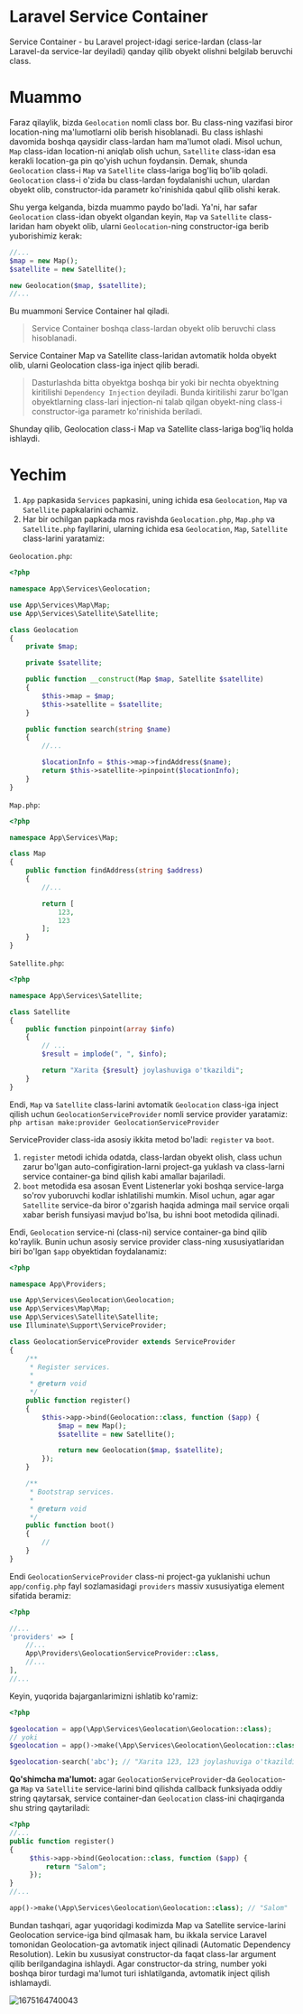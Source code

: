 # Laravel Service Container

Service Container - bu Laravel project-idagi serice-lardan (class-lar Laravel-da service-lar deyiladi) qanday qilib obyekt olishni belgilab beruvchi class.

# Muammo

Faraz qilaylik, bizda `Geolocation` nomli class bor. Bu class-ning vazifasi biror location-ning ma'lumotlarni olib berish hisoblanadi. Bu class ishlashi davomida boshqa qaysidir class-lardan ham ma'lumot oladi. Misol uchun, `Map` class-idan location-ni aniqlab olish uchun, `Satellite` class-idan esa kerakli location-ga pin qo'yish uchun foydansin. Demak, shunda `Geolocation` class-i `Map` va `Satellite` class-lariga bog'liq bo'lib qoladi. `Geolocation` class-i o'zida bu class-lardan foydalanishi uchun, ulardan obyekt olib, constructor-ida parametr ko'rinishida qabul qilib olishi kerak.

Shu yerga kelganda, bizda muammo paydo bo'ladi. Ya'ni, har safar `Geolocation` class-idan obyekt olgandan keyin, `Map` va `Satellite` class-laridan ham obyekt olib, ularni `Geolocation`-ning constructor-iga berib yuborishimiz kerak:

```php
//...
$map = new Map();
$satellite = new Satellite();

new Geolocation($map, $satellite);
//...
```

Bu muammoni Service Container hal qiladi.

> Service Container boshqa class-lardan obyekt olib beruvchi class hisoblanadi.

Service Container Map va Satellite class-laridan avtomatik holda obyekt olib, ularni Geolocation class-iga inject qilib beradi.

> Dasturlashda bitta obyektga boshqa bir yoki bir nechta obyektning kiritilishi `Dependency Injection` deyiladi. Bunda kiritilishi zarur bo'lgan obyektlarning class-lari injection-ni talab qilgan obyekt-ning class-i constructor-iga parametr ko'rinishida beriladi.

Shunday qilib, Geolocation class-i Map va Satellite class-lariga bog'liq holda ishlaydi.

# Yechim

1. `App` papkasida `Services` papkasini, uning ichida esa `Geolocation`, `Map` va `Satellite` papkalarini ochamiz.
2. Har bir ochilgan papkada mos ravishda `Geolocation.php`, `Map.php` va `Satellite.php` fayllarini, ularning ichida esa `Geolocation`, `Map`, `Satellite` class-larini yaratamiz:

`Geolocation.php`:

```php
<?php

namespace App\Services\Geolocation;

use App\Services\Map\Map;
use App\Services\Satellite\Satellite;

class Geolocation
{
    private $map;

    private $satellite;

    public function __construct(Map $map, Satellite $satellite)
    {
        $this->map = $map;
        $this->satellite = $satellite;
    }

    public function search(string $name)
    {
        //...

        $locationInfo = $this->map->findAddress($name);
        return $this->satellite->pinpoint($locationInfo);
    }
}
```

`Map.php`:

```php
<?php

namespace App\Services\Map;

class Map
{
    public function findAddress(string $address)
    {
        //...

        return [
            123,
            123
        ];
    }
}
```

`Satellite.php`:

```php
<?php

namespace App\Services\Satellite;

class Satellite
{
    public function pinpoint(array $info)
    {
        // ...
        $result = implode(", ", $info);

        return "Xarita {$result} joylashuviga o'tkazildi";
    }
}
```

Endi, `Map` va `Satellite` class-larini avtomatik `Geolocation` class-iga inject qilish uchun `GeolocationServiceProvider` nomli service provider yaratamiz: `php artisan make:provider GeolocationServiceProvider`

ServiceProvider class-ida asosiy ikkita metod bo'ladi: `register` va `boot`.

1. `register` metodi ichida odatda, class-lardan obyekt olish, class uchun zarur bo'lgan auto-configiration-larni project-ga yuklash va class-larni service container-ga bind qilish kabi amallar bajariladi.
2. `boot` metodida esa asosan Event Listenerlar yoki boshqa service-larga so'rov yuboruvchi kodlar ishlatilishi mumkin. Misol uchun, agar agar `Satellite` service-da biror o'zgarish haqida adminga mail service orqali xabar berish funsiyasi mavjud bo'lsa, bu ishni boot metodida qilinadi.

Endi, `Geolocation` service-ni (class-ni) service container-ga bind qilib ko'raylik. Bunin uchun asosiy service provider class-ning xususiyatlaridan biri bo'lgan `$app` obyektidan foydalanamiz:

```php
<?php

namespace App\Providers;

use App\Services\Geolocation\Geolocation;
use App\Services\Map\Map;
use App\Services\Satellite\Satellite;
use Illuminate\Support\ServiceProvider;

class GeolocationServiceProvider extends ServiceProvider
{
    /**
     * Register services.
     *
     * @return void
     */
    public function register()
    {
        $this->app->bind(Geolocation::class, function ($app) {
            $map = new Map();
            $satellite = new Satellite();

            return new Geolocation($map, $satellite);
        });
    }

    /**
     * Bootstrap services.
     *
     * @return void
     */
    public function boot()
    {
        //
    }
}
```

Endi `GeolocationServiceProvider` class-ni project-ga yuklanishi uchun `app/config.php` fayl sozlamasidagi `providers` massiv xususiyatiga element sifatida beramiz:

```php
<?php

//...
'providers' => [
	//...
	App\Providers\GeolocationServiceProvider::class,
	//...
],
//...
```

Keyin, yuqorida bajarganlarimizni ishlatib ko'ramiz:

```php
<?php

$geolocation = app(\App\Services\Geolocation\Geolocation::class);
// yoki
$geolocation = app()->make(\App\Services\Geolocation\Geolocation::class)

$geolocation-search('abc'); // "Xarita 123, 123 joylashuviga o'tkazildi"
```

**Qo'shimcha ma'lumot:** agar `GeolocationServiceProvider`-da `Geolocation`-ga `Map` va `Satellite` service-larini bind qilishda callback funksiyada oddiy string qaytarsak, service container-dan `Geolocation` class-ini chaqirganda shu string qaytariladi:

```php
<?php
//...
public function register()
{
     $this->app->bind(Geolocation::class, function ($app) {
         return "Salom";
     });
}
//...

app()->make(\App\Services\Geolocation\Geolocation::class); // "Salom"
```

Bundan tashqari, agar yuqoridagi kodimizda Map va Satellite service-larini Geolocation service-iga bind qilmasak ham, bu ikkala service Laravel tomonidan Geolocation-ga avtomatik inject qilinadi (Automatic Dependency Resolution). Lekin bu xususiyat constructor-da faqat class-lar argument qilib berilgandagina ishlaydi. Agar constructor-da string, number yoki boshqa biror turdagi ma'lumot turi ishlatilganda, avtomatik inject qilish ishlamaydi.

![1675164740043](image/README/1675164740043.png)
